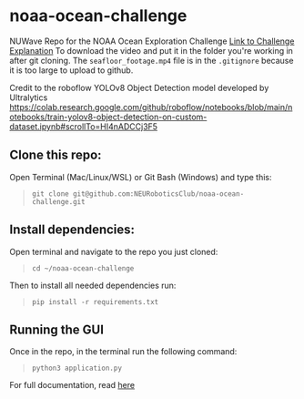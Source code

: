 # noaa-ocean-challenge
NUWave Repo for the NOAA Ocean Exploration Challenge
[Link to Challenge Explanation](https://20693798.fs1.hubspotusercontent-na1.net/hubfs/20693798/2024%20OER%20MATE%20ROV%20Computer%20Coding%20Challenge.docx.pdf)
To download the video and put it in the folder you're working in after git cloning. The ```seafloor_footage.mp4``` file is in the ```.gitignore``` because it is too large to upload to github.

Credit to the roboflow YOLOv8 Object Detection model developed by Ultralytics
https://colab.research.google.com/github/roboflow/notebooks/blob/main/notebooks/train-yolov8-object-detection-on-custom-dataset.ipynb#scrollTo=HI4nADCCj3F5 

## Clone this repo:
Open Terminal (Mac/Linux/WSL) or Git Bash (Windows) and type this:
>```
> git clone git@github.com:NEURoboticsClub/noaa-ocean-challenge.git
>```

## Install dependencies:
Open terminal and navigate to the repo you just cloned:
>```
> cd ~/noaa-ocean-challenge
>```
Then to install all needed dependencies run:
>```
> pip install -r requirements.txt
>```

## Running the GUI
Once in the repo, in the terminal run the following command:
>```
> python3 application.py
>```

For full documentation, read [here](https://docs.google.com/document/d/18vlL5v7BBmYG3DYQevX1KXRzLbuR3aYkIWYy_4KSq8U/edit?usp=sharing)

